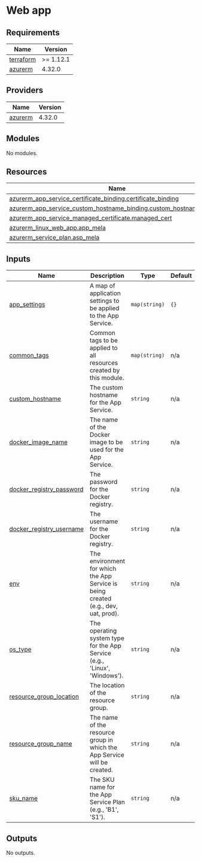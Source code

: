 # Web app

<!-- BEGIN_TF_DOCS -->
## Requirements

| Name | Version |
|------|---------|
| <a name="requirement_terraform"></a> [terraform](#requirement\_terraform) | >= 1.12.1 |
| <a name="requirement_azurerm"></a> [azurerm](#requirement\_azurerm) | 4.32.0 |

## Providers

| Name | Version |
|------|---------|
| <a name="provider_azurerm"></a> [azurerm](#provider\_azurerm) | 4.32.0 |

## Modules

No modules.

## Resources

| Name | Type |
|------|------|
| [azurerm_app_service_certificate_binding.certificate_binding](https://registry.terraform.io/providers/hashicorp/azurerm/4.32.0/docs/resources/app_service_certificate_binding) | resource |
| [azurerm_app_service_custom_hostname_binding.custom_hostname_binding](https://registry.terraform.io/providers/hashicorp/azurerm/4.32.0/docs/resources/app_service_custom_hostname_binding) | resource |
| [azurerm_app_service_managed_certificate.managed_cert](https://registry.terraform.io/providers/hashicorp/azurerm/4.32.0/docs/resources/app_service_managed_certificate) | resource |
| [azurerm_linux_web_app.app_mela](https://registry.terraform.io/providers/hashicorp/azurerm/4.32.0/docs/resources/linux_web_app) | resource |
| [azurerm_service_plan.asp_mela](https://registry.terraform.io/providers/hashicorp/azurerm/4.32.0/docs/resources/service_plan) | resource |

## Inputs

| Name | Description | Type | Default | Required |
|------|-------------|------|---------|:--------:|
| <a name="input_app_settings"></a> [app\_settings](#input\_app\_settings) | A map of application settings to be applied to the App Service. | `map(string)` | `{}` | no |
| <a name="input_common_tags"></a> [common\_tags](#input\_common\_tags) | Common tags to be applied to all resources created by this module. | `map(string)` | n/a | yes |
| <a name="input_custom_hostname"></a> [custom\_hostname](#input\_custom\_hostname) | The custom hostname for the App Service. | `string` | n/a | yes |
| <a name="input_docker_image_name"></a> [docker\_image\_name](#input\_docker\_image\_name) | The name of the Docker image to be used for the App Service. | `string` | n/a | yes |
| <a name="input_docker_registry_password"></a> [docker\_registry\_password](#input\_docker\_registry\_password) | The password for the Docker registry. | `string` | n/a | yes |
| <a name="input_docker_registry_username"></a> [docker\_registry\_username](#input\_docker\_registry\_username) | The username for the Docker registry. | `string` | n/a | yes |
| <a name="input_env"></a> [env](#input\_env) | The environment for which the App Service is being created (e.g., dev, uat, prod). | `string` | n/a | yes |
| <a name="input_os_type"></a> [os\_type](#input\_os\_type) | The operating system type for the App Service (e.g., 'Linux', 'Windows'). | `string` | n/a | yes |
| <a name="input_resource_group_location"></a> [resource\_group\_location](#input\_resource\_group\_location) | The location of the resource group. | `string` | n/a | yes |
| <a name="input_resource_group_name"></a> [resource\_group\_name](#input\_resource\_group\_name) | The name of the resource group in which the App Service will be created. | `string` | n/a | yes |
| <a name="input_sku_name"></a> [sku\_name](#input\_sku\_name) | The SKU name for the App Service Plan (e.g., 'B1', 'S1'). | `string` | n/a | yes |

## Outputs

No outputs.
<!-- END_TF_DOCS -->
